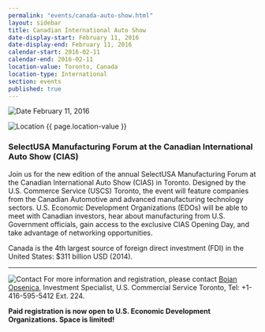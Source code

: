 ```yaml
---
permalink: "events/canada-auto-show.html"
layout: sidebar
title: Canadian International Auto Show
date-display-start: February 11, 2016
date-display-end: February 11, 2016
calendar-start: 2016-02-11
calendar-end: 2016-02-11
location-value: Toronto, Canada
location-type: International
section: events
published: true
---
```



![Date](https://google.github.io/material-design-icons/action/svg/design/ic_event_24px.svg "Date") February 11, 2016

![Location](http://google.github.io/material-design-icons/social/svg/design/ic_location_city_24px.svg "Location") {{ page.location-value }}

### SelectUSA Manufacturing Forum at the Canadian International Auto Show (CIAS)

Join us for the new edition of the annual SelectUSA Manufacturing Forum at the Canadian International Auto Show (CIAS) in Toronto. Designed by the U.S. Commerce Service (USCS) Toronto, the event will feature companies from the Canadian Automotive and advanced manufacturing technology sectors. U.S. Economic Development Organizations (EDOs) will be able to meet with Canadian investors, hear about manufacturing from U.S. Government officials, gain access to the exclusive CIAS Opening Day, and take advantage of networking opportunities.  

Canada is the 4th largest source of foreign direct investment (FDI) in the United States: $311 billion USD (2014). 

---

![Contact](https://google.github.io/material-design-icons/action/svg/design/ic_question_answer_24px.svg "Contact") For more information and registration, please contact [Bojan Opsenica](mailto:Bojan.Opsenica@trade.gov), Investment Specialist, U.S. Commercial Service Toronto, Tel: +1-416-595-5412 Ext. 224. 

**Paid registration is now open to U.S. Economic Development Organizations. Space is limited!**

